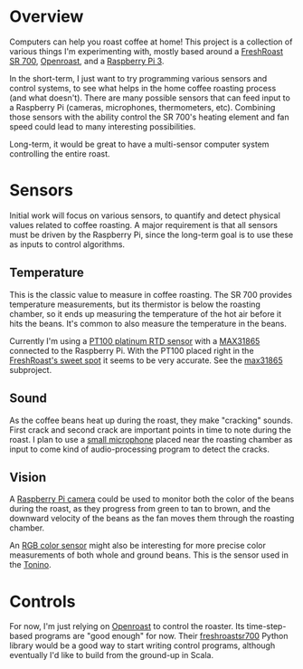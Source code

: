 # Overview

Computers can help you roast coffee at home! This project is a collection of various things I'm experimenting with, mostly based around a [FreshRoast SR 700](http://www.burmancoffee.com/equipment/freshroast_SR_700.html), [Openroast](https://github.com/Roastero/Openroast), and a [Raspberry Pi 3](https://www.raspberrypi.org/products/raspberry-pi-3-model-b/).

In the short-term, I just want to try programming various sensors and control systems, to see what helps in the home coffee roasting process (and what doesn't). There are many possible sensors that can feed input to a Raspberry Pi (cameras, microphones, thermometers, etc). Combining those sensors with the ability control the SR 700's heating element and fan speed could lead to many interesting possibilities.

Long-term, it would be great to have a multi-sensor computer system controlling the entire roast. 

# Sensors

Initial work will focus on various sensors, to quantify and detect physical values related to coffee roasting. A major requirement is that all sensors must be driven by the Raspberry Pi, since the long-term goal is to use these as inputs to control algorithms.

## Temperature

This is the classic value to measure in coffee roasting. The SR 700 provides temperature measurements, but its thermistor is below the roasting chamber, so it ends up measuring the temperature of the hot air before it hits the beans. It's common to also measure the temperature in the beans.

Currently I'm using a [PT100 platinum RTD sensor](https://www.adafruit.com/product/3290) with a [MAX31865](https://www.adafruit.com/product/3328) connected to the Raspberry Pi. With the PT100 placed right in the [FreshRoast's sweet spot](http://www.roastgeek.com/wordpress/2010/05/19/roast-temperature-probe-sweet-spot-in-fresh-roast/) it seems to be very accurate. See the [max31865](max31865) subproject.

## Sound

As the coffee beans heat up during the roast, they make "cracking" sounds. First crack and second crack are important points in time to note during the roast. I plan to use a [small microphone](https://www.adafruit.com/product/3421) placed near the roasting chamber as input to come kind of audio-processing program to detect the cracks.

## Vision

A [Raspberry Pi camera](https://www.adafruit.com/product/3099) could be used to monitor both the color of the beans during the roast, as they progress from green to tan to brown, and the downward velocity of the beans as the fan moves them through the roasting chamber.

An [RGB color sensor](https://www.adafruit.com/product/1334) might also be interesting for more precise color measurements of both whole and ground beans. This is the sensor used in the [Tonino](https://my-tonino.com/).

# Controls

For now, I'm just relying on [Openroast](https://github.com/Roastero/Openroast) to control the roaster. Its time-step-based programs are "good enough" for now. Their [freshroastsr700](https://github.com/Roastero/freshroastsr700) Python library would be a good way to start writing control programs, although eventually I'd like to build from the ground-up in Scala.
